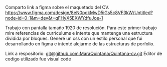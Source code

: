 Comparto link a figma sobre el maquetado del CV.
https://www.figma.com/design/8eN0pdkMwD5iGs5c8VF3kW/Untitled?node-id=0-1&m=dev&t=qFHyX5EXWYdfuJoe-1

Trabajo con pantalla tamaño 1920 de resolución.
Para este primer trabajo mire referencias de currículums e intente que mantenga una estructura dividida por bloques. Generé un css con un estilo personal que fui desarrollando en figma e intenté alejarme de las estructuras de porfolio.

Link a respositorio: [git@github.com:MaraQuintana/Quintana-cv.git](https://github.com/MaraQuintana/Quintana-cv)
Editor de codigo utilizado fue visual code
